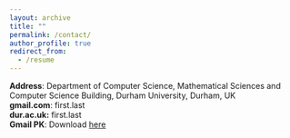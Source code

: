 ```yaml
---
layout: archive
title: ""
permalink: /contact/
author_profile: true
redirect_from:
  - /resume
---
```


<p>
	<strong>Address</strong>: Department of Computer Science, Mathematical Sciences and Computer Science Building, Durham University, Durham, UK<br>
	<strong>gmail.com</strong>: first.last<br>
	<strong>dur.ac.uk:</strong> first.last<br>
	<strong>Gmail PK</strong>: Download <a class="dhtgD aw5Odc" href="https://farshim.files.wordpress.com/2020/04/pooya-farshim-788357c8-e28093-public.asc" rel="noopener" target="_blank">here</a><br>
	<!--- 
	<strong>York PK</strong>: Download <a href="https://farshim.files.wordpress.com/2020/04/pooya-farshim-a14cd446-e28093-public.asc">here</a>
	--->
</p>
